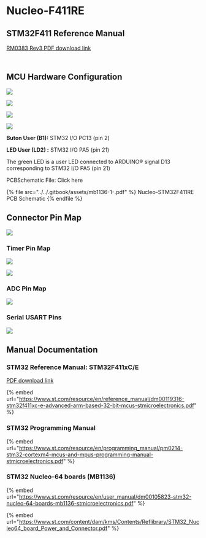 # Nucleo-F411RE

## STM32F411 Reference Manual

[RM0383 Rev3 PDF download link](https://www.st.com/content/ccc/resource/technical/document/reference\_manual/9b/53/39/1c/f7/01/4a/79/DM00119316.pdf/files/DM00119316.pdf/jcr:content/translations/en.DM00119316.pdf)

\
MCU Hardware Configuration
--------------------------





![](<../../.gitbook/assets/image (13).png>)

![](<../../.gitbook/assets/image (3) (1).png>)

![](<../../.gitbook/assets/image (31).png>)

![](<../../.gitbook/assets/image (54).png>)

**Buton User (B1):** STM32 I/O PC13 (pin 2)

**LED User (LD2) :** STM32 I/O PA5 (pin 21)

The green LED is a user LED connected to ARDUINO® signal D13 corresponding to STM32 I/O PA5 (pin 21)

PCBSchematic File: Click here

{% file src="../../.gitbook/assets/mb1136-1-.pdf" %}
Nucleo-STM32F411RE PCB Schematic
{% endfile %}

## Connector Pin Map

![](<../../.gitbook/assets/image (99).png>)

### Timer Pin Map

![](<../../.gitbook/assets/image (64).png>)

![](<../../.gitbook/assets/image (113) (1) (1).png>)

### ADC Pin Map

![](<../../.gitbook/assets/image (98).png>)

### Serial USART Pins

![](<../../.gitbook/assets/image (101).png>)

## Manual Documentation

### STM32 Reference Manual: STM32F411xC/E

[PDF download link](https://www.st.com/content/ccc/resource/technical/document/reference\_manual/9b/53/39/1c/f7/01/4a/79/DM00119316.pdf/files/DM00119316.pdf/jcr:content/translations/en.DM00119316.pdf)

{% embed url="https://www.st.com/resource/en/reference_manual/dm00119316-stm32f411xc-e-advanced-arm-based-32-bit-mcus-stmicroelectronics.pdf" %}

### STM32 Programming Manual

{% embed url="https://www.st.com/resource/en/programming_manual/pm0214-stm32-cortexm4-mcus-and-mpus-programming-manual-stmicroelectronics.pdf" %}

### STM32 Nucleo-64 boards (MB1136)

{% embed url="https://www.st.com/resource/en/user_manual/dm00105823-stm32-nucleo-64-boards-mb1136-stmicroelectronics.pdf" %}

{% embed url="https://www.st.com/content/dam/kms/Contents/Reflibrary/STM32_Nucleo64_board_Power_and_Connector.pdf" %}
